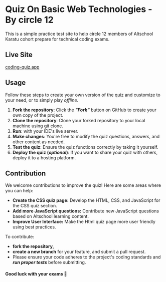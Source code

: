 # Quiz On Basic Web Technologies - By circle 12
This is a simple practice test site to help circle 12 members of Altschool Karatu cohort prepare for technical coding exams.

## Live Site
[coding-quiz.app](https://amiyahayadev.github.io/circle-12-quiz-app/)

## Usage
Follow these steps to create your own version of the quiz and customize to your need, or to simply play *offline*.
1. **Fork the repository**: Click the ***"Fork"*** button on GitHub to create your own copy of the project.
2. **Clone the repository**: Clone your forked repository to your local machine using git clone.  
3. **Run**: with your IDE's live server.
4. **Make changes**: You're free to modify the quiz questions, answers, and other content as needed.
5. **Test the quiz**: Ensure the quiz functions correctly by taking it yourself.
6. **Deploy the quiz (*optional*)**: If you want to share your quiz with others, deploy it to a hosting platform.

## Contribution
We welcome contributions to improve the quiz! Here are some areas where you can help:

* **Create the CSS quiz page:** Develop the HTML, CSS, and JavaScript for the CSS quiz section.
* **Add more JavaScript questions:** Contribute new JavaScript questions based on Altschool learning content.
* **Improve User Interface:** Make the Html quiz page more user friendly using best practices.

To contribute:
- **fork the repository**,
- **create a new branch** for your feature, and submit a pull request.
- Please ensure your code adheres to the project's coding standards and ***run proper tests*** before submitting.

#### Good luck with your exams 🎉